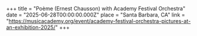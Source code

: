 +++
title = "Poème (Ernest Chausson) with Academy Festival Orchestra"
date = "2025-06-28T00:00:00.000Z"
place = "Santa Barbara, CA"
link = "https://musicacademy.org/event/academy-festival-orchestra-pictures-at-an-exhibition-2025/"
+++

